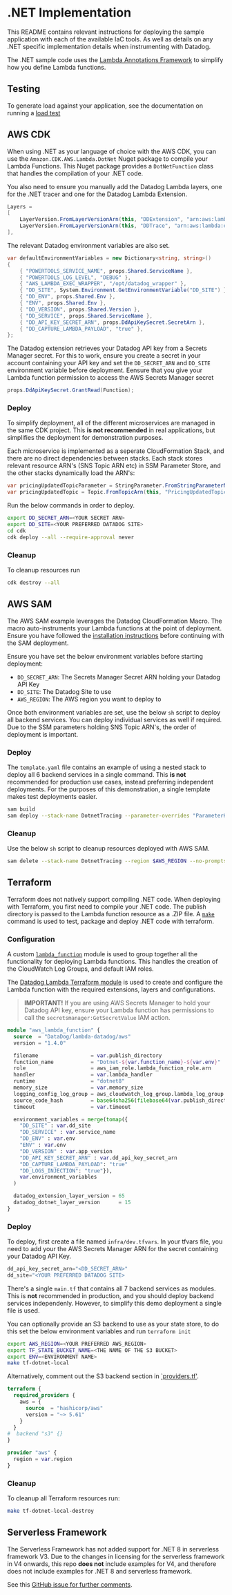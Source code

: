 # .NET Implementation

This README contains relevant instructions for deploying the sample application with each of the available IaC tools. As well as details on any .NET specific implementation details when instrumenting with Datadog.

The .NET sample code uses the [Lambda Annotations Framework](https://github.com/aws/aws-lambda-dotnet/blob/master/Libraries/src/Amazon.Lambda.Annotations/README.md) to simplify how you define Lambda functions.

## Testing

To generate load against your application, see the documentation on running a [load test](../../README.md#load-tests)

## AWS CDK

When using .NET as your language of choice with the AWS CDK, you can use the `Amazon.CDK.AWS.Lambda.DotNet` Nuget package to compile your Lambda Functions. This Nuget package provides a `DotNetFunction` class that handles the compilation of your .NET code.

You also need to ensure you manually add the Datadog Lambda layers, one for the .NET tracer and one for the Datadog Lambda Extension.

```c#
Layers =
[
    LayerVersion.FromLayerVersionArn(this, "DDExtension", "arn:aws:lambda:eu-west-1:464622532012:layer:Datadog-Extension-ARM:65"),
    LayerVersion.FromLayerVersionArn(this, "DDTrace", "arn:aws:lambda:eu-west-1:464622532012:layer:dd-trace-dotnet-ARM:15"),
],
```

The relevant Datadog environment variables are also set.

```c#
var defaultEnvironmentVariables = new Dictionary<string, string>()
{
    { "POWERTOOLS_SERVICE_NAME", props.Shared.ServiceName },
    { "POWERTOOLS_LOG_LEVEL", "DEBUG" },
    { "AWS_LAMBDA_EXEC_WRAPPER", "/opt/datadog_wrapper" },
    { "DD_SITE", System.Environment.GetEnvironmentVariable("DD_SITE") },
    { "DD_ENV", props.Shared.Env },
    { "ENV", props.Shared.Env },
    { "DD_VERSION", props.Shared.Version },
    { "DD_SERVICE", props.Shared.ServiceName },
    { "DD_API_KEY_SECRET_ARN", props.DdApiKeySecret.SecretArn },
    { "DD_CAPTURE_LAMBDA_PAYLOAD", "true" },
};
```

The Datadog extension retrieves your Datadog API key from a Secrets Manager secret. For this to work, ensure you create a secret in your account containing your API key and set the `DD_SECRET_ARN` and `DD_SITE` environment variable before deployment. Eensure that you give your Lambda function permission to access the AWS Secrets Manager secret

```c#
props.DdApiKeySecret.GrantRead(Function);
```

### Deploy

To simplify deployment, all of the different microservices are managed in the same CDK project. This **is not recommended** in real applications, but simplifies the deployment for demonstration purposes.

Each microservice is implemented as a seperate CloudFormation Stack, and there are no direct dependencies between stacks. Each stack stores relevant resource ARN's (SNS Topic ARN etc) in SSM Parameter Store, and the other stacks dynamically load the ARN's:

```c#
var pricingUpdatedTopicParameter = StringParameter.FromStringParameterName(this, "PricingUpdatedTopicArn", "/dotnet/product-pricing/pricing-updated-topic");
var pricingUpdatedTopic = Topic.FromTopicArn(this, "PricingUpdatedTopic", pricingUpdatedTopicParameter.StringValue);
```

Run the below commands in order to deploy.

```sh
export DD_SECRET_ARN=<YOUR SECRET ARN>
export DD_SITE=<YOUR PREFERRED DATADOG SITE>
cd cdk
cdk deploy --all --require-approval never
```

### Cleanup

To cleanup resources run

```sh
cdk destroy --all
```

## AWS SAM

The AWS SAM example leverages the Datadog CloudFormation Macro. The macro auto-instruments your Lambda functions at the point of deployment. Ensure you have followed the [installation instructions](https://docs.datadoghq.com/serverless/libraries_integrations/macro/) before continuing with the SAM deployment.

Ensure you have set the below environment variables before starting deployment:

- `DD_SECRET_ARN`: The Secrets Manager Secret ARN holding your Datadog API Key
- `DD_SITE`: The Datadog Site to use
- `AWS_REGION`: The AWS region you want to deploy to

Once both environment variables are set, use the below `sh` script to deploy all backend services. You can deploy individual services as well if required. Due to the SSM parameters holding SNS Topic ARN's, the order of deployment is important.

### Deploy

The `template.yaml` file contains an example of using a nested stack to deploy all 6 backend services in a single command. This **is not** recommended for production use cases, instead preferring independent deployments. For the purposes of this demonstration, a single template makes test deployments easier.

```sh
sam build
sam deploy --stack-name DotnetTracing --parameter-overrides "ParameterKey=DDApiKeySecretArn,ParameterValue=$DD_SECRET_ARN" "ParameterKey=DDSite,ParameterValue=$DD_SITE" --resolve-s3 --capabilities CAPABILITY_IAM CAPABILITY_AUTO_EXPAND --region $AWS_REGION
```

### Cleanup

Use the below `sh` script to cleanup resources deployed with AWS SAM.

```sh
sam delete --stack-name DotnetTracing --region $AWS_REGION --no-prompts
```

## Terraform

Terraform does not natively support compiling .NET code. When deploying with Terraform, you first need to compile your .NET code. The publish directory is passed to the Lambda function resource as a .ZIP file. A [`make`](https://formulae.brew.sh/formula/make) command is used to test, package and deploy .NET code with terraform.

### Configuration

A custom [`lambda_function`](./infra/modules/lambda-function/main.tf) module is used to group together all the functionality for deploying Lambda functions. This handles the creation of the CloudWatch Log Groups, and default IAM roles.

The [Datadog Lambda Terraform module](https://github.com/DataDog/terraform-aws-lambda-datadog) is used to create and configure the Lambda function with the required extensions, layers and configurations.

> **IMPORTANT!** If you are using AWS Secrets Manager to hold your Datadog API key, ensure your Lambda function has permissions to call the `secretsmanager:GetSecretValue` IAM action.

```terraform
module "aws_lambda_function" {
  source  = "DataDog/lambda-datadog/aws"
  version = "1.4.0"

  filename                 = var.publish_directory
  function_name            = "Dotnet-${var.function_name}-${var.env}"
  role                     = aws_iam_role.lambda_function_role.arn
  handler                  = var.lambda_handler
  runtime                  = "dotnet8"
  memory_size              = var.memory_size
  logging_config_log_group = aws_cloudwatch_log_group.lambda_log_group.name
  source_code_hash         = base64sha256(filebase64(var.publish_directory))
  timeout                  = var.timeout

  environment_variables = merge(tomap({
    "DD_SITE" : var.dd_site
    "DD_SERVICE" : var.service_name
    "DD_ENV" : var.env
    "ENV" : var.env
    "DD_VERSION" : var.app_version
    "DD_API_KEY_SECRET_ARN" : var.dd_api_key_secret_arn
    "DD_CAPTURE_LAMBDA_PAYLOAD": "true"
    "DD_LOGS_INJECTION": "true"}),
    var.environment_variables
  )

  datadog_extension_layer_version = 65
  datadog_dotnet_layer_version      = 15
}
```

### Deploy

To deploy, first create a file named `infra/dev.tfvars`. In your tfvars file, you need to add your the AWS Secrets Manager ARN for the secret containing your Datadog API Key.

```tf
dd_api_key_secret_arn="<DD_SECRET_ARN>"
dd_site="<YOUR PREFERRED DATADOG SITE>
```

There's a single `main.tf` that contains all 7 backend services as modules. This is **not** recommended in production, and you should deploy backend services independenly. However, to simplify this demo deployment a single file is used.

You can optionally provide an S3 backend to use as your state store, to do this set the below environment variables and run `terraform init`

```sh
export AWS_REGION=<YOUR PREFERRED AWS_REGION>
export TF_STATE_BUCKET_NAME=<THE NAME OF THE S3 BUCKET>
export ENV=<ENVIRONMENT NAME>
make tf-dotnet-local
```

Alternatively, comment out the S3 backend section in [`providers.tf'](./infra/providers.tf).

```tf
terraform {
  required_providers {
    aws = {
      source  = "hashicorp/aws"
      version = "~> 5.61"
    }
  }
#  backend "s3" {}
}

provider "aws" {
  region = var.region
}
```

### Cleanup

To cleanup all Terraform resources run:

```sh
make tf-dotnet-local-destroy
```

## Serverless Framework

The Serverless Framework has not added support for .NET 8 in serverless framework V3. Due to the changes in licensing for the serverless framework in V4 onwards, this repo **does not** include examples for V4, and therefore does not include examples for .NET 8 and serverless framework.

See this [GitHub issue for further comments](https://github.com/serverless/serverless/issues/12367).